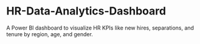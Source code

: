 # HR-Data-Analytics-Dashboard
A Power BI dashboard to visualize HR KPIs like new hires, separations, and tenure by region, age, and gender.
